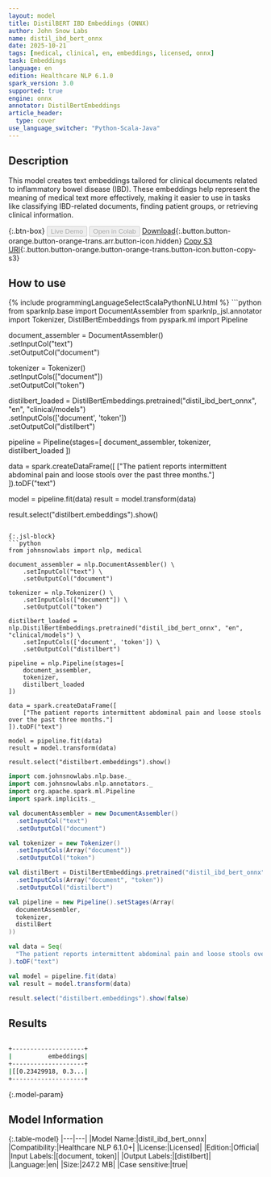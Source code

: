 ```yaml
---
layout: model
title: DistilBERT IBD Embeddings (ONNX)
author: John Snow Labs
name: distil_ibd_bert_onnx
date: 2025-10-21
tags: [medical, clinical, en, embeddings, licensed, onnx]
task: Embeddings
language: en
edition: Healthcare NLP 6.1.0
spark_version: 3.0
supported: true
engine: onnx
annotator: DistilBertEmbeddings
article_header:
  type: cover
use_language_switcher: "Python-Scala-Java"
---
```


## Description

This model creates text embeddings tailored for clinical documents related to inflammatory bowel disease (IBD). These embeddings help represent the meaning of medical text more effectively, making it easier to use in tasks like classifying IBD-related documents, finding patient groups, or retrieving clinical information.

{:.btn-box}
<button class="button button-orange" disabled>Live Demo</button>
<button class="button button-orange" disabled>Open in Colab</button>
[Download](https://s3.amazonaws.com/auxdata.johnsnowlabs.com/clinical/models/distil_ibd_bert_onnx_en_6.1.0_3.0_1761068463785.zip){:.button.button-orange.button-orange-trans.arr.button-icon.hidden}
[Copy S3 URI](s3://auxdata.johnsnowlabs.com/clinical/models/distil_ibd_bert_onnx_en_6.1.0_3.0_1761068463785.zip){:.button.button-orange.button-orange-trans.button-icon.button-copy-s3}

## How to use



<div class="tabs-box" markdown="1">
{% include programmingLanguageSelectScalaPythonNLU.html %}
```python
from sparknlp.base import DocumentAssembler
from sparknlp_jsl.annotator import Tokenizer, DistilBertEmbeddings
from pyspark.ml import Pipeline

document_assembler = DocumentAssembler() \
    .setInputCol("text") \
    .setOutputCol("document")

tokenizer = Tokenizer() \
    .setInputCols(["document"]) \
    .setOutputCol("token")

distilbert_loaded = DistilBertEmbeddings.pretrained("distil_ibd_bert_onnx", "en", "clinical/models") \
    .setInputCols(['document', 'token']) \
    .setOutputCol("distilbert")

pipeline = Pipeline(stages=[
    document_assembler,
    tokenizer,
    distilbert_loaded
])

data = spark.createDataFrame([
    ["The patient reports intermittent abdominal pain and loose stools over the past three months."]
]).toDF("text")

model = pipeline.fit(data)
result = model.transform(data)

result.select("distilbert.embeddings").show()

```

{:.jsl-block}
```python
from johnsnowlabs import nlp, medical

document_assembler = nlp.DocumentAssembler() \
    .setInputCol("text") \
    .setOutputCol("document")

tokenizer = nlp.Tokenizer() \
    .setInputCols(["document"]) \
    .setOutputCol("token")

distilbert_loaded = nlp.DistilBertEmbeddings.pretrained("distil_ibd_bert_onnx", "en", "clinical/models") \
    .setInputCols(['document', 'token']) \
    .setOutputCol("distilbert")

pipeline = nlp.Pipeline(stages=[
    document_assembler,
    tokenizer,
    distilbert_loaded
])

data = spark.createDataFrame([
    ["The patient reports intermittent abdominal pain and loose stools over the past three months."]
]).toDF("text")

model = pipeline.fit(data)
result = model.transform(data)

result.select("distilbert.embeddings").show()

```
```scala
import com.johnsnowlabs.nlp.base._
import com.johnsnowlabs.nlp.annotators._
import org.apache.spark.ml.Pipeline
import spark.implicits._

val documentAssembler = new DocumentAssembler()
  .setInputCol("text")
  .setOutputCol("document")

val tokenizer = new Tokenizer()
  .setInputCols(Array("document"))
  .setOutputCol("token")

val distilBert = DistilBertEmbeddings.pretrained("distil_ibd_bert_onnx", "en", "clinical/models")
  .setInputCols(Array("document", "token"))
  .setOutputCol("distilbert")

val pipeline = new Pipeline().setStages(Array(
  documentAssembler,
  tokenizer,
  distilBert
))

val data = Seq(
  "The patient reports intermittent abdominal pain and loose stools over the past three months."
).toDF("text")

val model = pipeline.fit(data)
val result = model.transform(data)

result.select("distilbert.embeddings").show(false)

```
</div>

## Results

```bash

+--------------------+
|          embeddings|
+--------------------+
|[[0.23429918, 0.3...|
+--------------------+

```

{:.model-param}
## Model Information

{:.table-model}
|---|---|
|Model Name:|distil_ibd_bert_onnx|
|Compatibility:|Healthcare NLP 6.1.0+|
|License:|Licensed|
|Edition:|Official|
|Input Labels:|[document, token]|
|Output Labels:|[distilbert]|
|Language:|en|
|Size:|247.2 MB|
|Case sensitive:|true|
